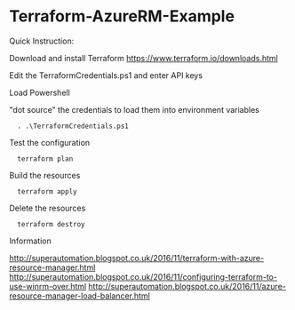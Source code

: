 # Terraform-AzureRM-Example

Quick Instruction:

Download and install Terraform
https://www.terraform.io/downloads.html

Edit the TerraformCredentials.ps1 and enter API keys

Load Powershell

"dot source" the credentials to load them into environment variables

      . .\TerraformCredentials.ps1

Test the configuration

      terraform plan

Build the resources

      terraform apply

Delete the resources

      terraform destroy

Information

http://superautomation.blogspot.co.uk/2016/11/terraform-with-azure-resource-manager.html
http://superautomation.blogspot.co.uk/2016/11/configuring-terraform-to-use-winrm-over.html
http://superautomation.blogspot.co.uk/2016/11/azure-resource-manager-load-balancer.html
